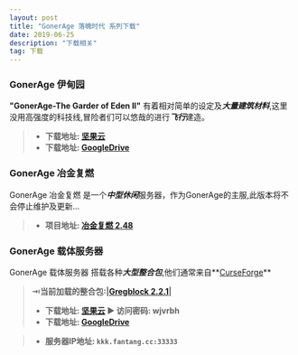```yaml
---
layout: post
title: "GonerAge 落魄时代 系列下载"
date: 2019-06-25
description: "下载相关"
tag: 下载
---   
```

### **GonerAge 伊甸园**
**"GonerAge-The Garder of Eden II"** 有着相对简单的设定及***大量建筑材料***,这里没用高强度的科技线,冒险者们可以悠哉的进行***飞行***建造。

>* **下载地址: [坚果云](https://www.jianguoyun.com/p/DY25RzQQqf3YBxiloI8D)**
>* **下载地址: [GoogleDrive](https://drive.google.com/file/d/1nfpzycCIk6fHCbwJTuigI7xjWjKUhUGk/view?usp=sharing)**

### **GonerAge 冶金复燃**
GonerAge 冶金复燃 是一个***中型休闲***服务器，作为GonerAge的主服,此版本将不会停止维护及更新...

>* **项目地址: [冶金复燃 2.48](https://caishangqi.github.io/2019/11/RekindleOfGold/)**

### **GonerAge 载体服务器**
GonerAge 载体服务器 搭载各种***大型整合包***,他们通常来自**[CurseForge](https://www.curseforge.com/minecraft)**

> **⇥当前加载的整合包:|[Gregblock 2.2.1](https://www.curseforge.com/minecraft/modpacks/gregblock)|**
>* **下载地址: [坚果云](https://www.jianguoyun.com/p/DXygYywQqf3YBxipoI8D)   ▶ 访问密码: wjvrbh**
>* **下载地址: [GoogleDrive](https://drive.google.com/file/d/1lJmQOO1jReecyWCw4oJBwbDTahNRcodb/view?usp=sharing)**

>* **服务器IP地址: `kkk.fantang.cc:33333`**
